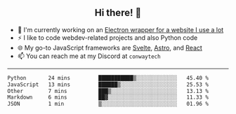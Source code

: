 <h2 align="center">Hi there! 👋</h2>

- 🔭 I'm currently working on an [Electron wrapper for a website I use a lot](https://github.com/ConwayTech-Dev/MyPolyPlus)
- ⚡ I like to code webdev-related projects and also Python code
- 🌐 My go-to JavaScript frameworks are [Svelte](https://svelte.dev/), [Astro](https://astro.build/), and [React](https://react.dev/)
- 📫 You can reach me at my Discord at <code>conwaytech</code>

***

<!--START_SECTION:waka-->

```txt
Python       24 mins         ███████████▒░░░░░░░░░░░░░   45.40 %
JavaScript   13 mins         ██████▒░░░░░░░░░░░░░░░░░░   25.53 %
Other        7 mins          ███▒░░░░░░░░░░░░░░░░░░░░░   13.13 %
Markdown     6 mins          ██▓░░░░░░░░░░░░░░░░░░░░░░   11.33 %
JSON         1 min           ▒░░░░░░░░░░░░░░░░░░░░░░░░   01.96 %
```

<!--END_SECTION:waka-->
